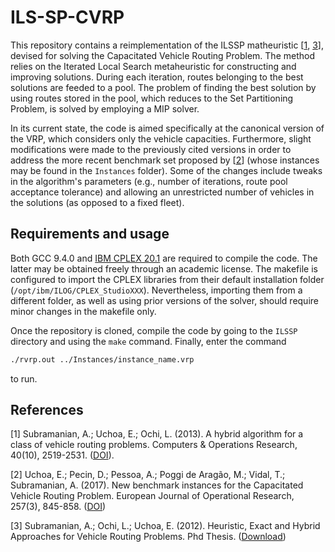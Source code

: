 # ILS-SP-CVRP
This repository contains a reimplementation of the ILSSP matheuristic [[1](#1), [3](#3)], devised for solving the Capacitated Vehicle Routing Problem. The method relies on the Iterated Local Search metaheuristic for constructing and improving solutions. During each iteration, routes belonging to the best solutions are feeded to a pool. The problem of finding the best solution by using routes stored in the pool, which reduces to the Set Partitioning Problem, is solved by employing a MIP solver.

In its current state, the code is aimed specifically at the canonical version of the VRP, which considers only the vehicle capacities. Furthermore, slight modifications were made to the previously cited versions in order to address the more recent benchmark set proposed by [[2](#2)] (whose instances may be found in the `Instances` folder). Some of the changes include tweaks in the algorithm's parameters (e.g., number of iterations, route pool acceptance tolerance) and allowing an unrestricted number of vehicles in the solutions (as opposed to a fixed fleet).

## Requirements and usage

Both GCC 9.4.0 and [IBM CPLEX 20.1](https://www.ibm.com/products/ilog-cplex-optimization-studio) are required to compile the code. The latter may be obtained freely through an academic license. The makefile is configured to import the CPLEX libraries from their default installation folder (`/opt/ibm/ILOG/CPLEX_StudioXXX`). Nevertheless, importing them from a different folder, as well as using prior versions of the solver, should require minor changes in the makefile only.

Once the repository is cloned, compile the code by going to the `ILSSP` directory and using the `make` command. Finally, enter the command
```sh
./rvrp.out ../Instances/instance_name.vrp
```
to run.


## References

<a id="1">[1]</a> Subramanian, A.; Uchoa, E.; Ochi, L. (2013).
A hybrid algorithm for a class of vehicle routing problems. Computers & Operations Research, 40(10), 2519-2531. ([DOI](https://doi.org/10.1016/j.cor.2013.01.013)).

<a id="2">[2]</a> Uchoa, E.; Pecin, D.; Pessoa, A.; Poggi de Aragão, M.; Vidal, T.; Subramanian, A. (2017). New benchmark instances for the Capacitated Vehicle Routing Problem. European Journal of Operational Research, 257(3), 845-858. ([DOI](https://doi.org/10.1016/j.ejor.2016.08.012))

<a id="3">[3]</a> Subramanian, A.; Ochi, L.; Uchoa, E. (2012). Heuristic, Exact and Hybrid Approaches for Vehicle Routing Problems. Phd Thesis. ([Download](http://www.ic.uff.br/PosGraduacao/frontend-tesesdissertacoes/download.php?id=532.pdf&tipo=trabalho))
